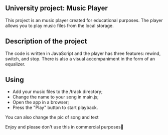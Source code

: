 <h2>University project: Music Player</h2>

<p>This project is an music player created for educational purposes. The player allows you to play music files from the local storage.</p>

<h2>Description of the project</h2>
<p>The code is written in JavaScript and the player has three features: rewind, switch, and stop. There is also a visual accompaniment in the form of an equalizer.</p>

<h2>Using</h2>
<ul>
  <li>Add your music files to the /track directory;</li>
  <li>Change the name to your song in main.js;</li>
  <li>Open the app in a browser;</li>
  <li>Press the "Play" button to start playback.</li>
</ul>
<p>You can also change the pic of song and text</p>
<p>Enjoy and please don't use this in commercial purposes💜</p>
